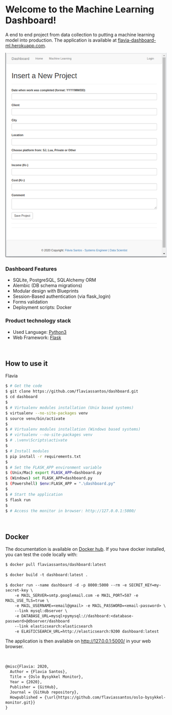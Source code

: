 # Welcome to the Machine Learning Dashboard!

A end to end project from data collection to putting a machine learning model into production.
The application is available at [flavia-dashboard-ml.herokuapp.com]( https://flavia-dashboard.herokuapp.com).

![Home Page](app/static/assets/img/theme/home.PNG)

### Dashboard Features
- SQLite, PostgreSQL, SQLAlchemy ORM
- Alembic (DB schema migrations)
- Modular design with Blueprints
- Session-Based authentication (via flask_login)
- Forms validation
- Deployment scripts: Docker

### Product technology stack
- Used Language: [Python3](https://www.python.org/)
- Web Framework: [Flask](https://www.palletsprojects.com/p/flask/)

<br />

## How to use it
Flavia

```bash
$ # Get the code
$ git clone https://github.com/flaviassantos/dashboard.git
$ cd dashboard
$
$ # Virtualenv modules installation (Unix based systems)
$ virtualenv --no-site-packages venv
$ source venv/bin/activate
$
$ # Virtualenv modules installation (Windows based systems)
$ # virtualenv --no-site-packages venv
$ # .\venv\Scripts\activate
$
$ # Install modules
$ pip install -r requirements.txt
$
$ # Set the FLASK_APP environment variable
$ (Unix/Mac) export FLASK_APP=dashboard.py
$ (Windows) set FLASK_APP=dashboard.py
$ (Powershell) $env:FLASK_APP = ".\dashboard.py"
$
$ # Start the application
$ flask run
$
$ # Access the monitor in browser: http://127.0.0.1:5000/
```
<br />

## Docker
The documentation is available on [Docker hub](https://hub.docker.com/repository/docker/flaviassantos/dashboard).
If you have docker installed, you can test the code locally with:

```
$ docker pull flaviassantos/dashboard:latest

$ docker build -t dashboard:latest .

$ docker run --name dashboard -d -p 8000:5000 --rm -e SECRET_KEY=my-secret-key \
    -e MAIL_SERVER=smtp.googlemail.com -e MAIL_PORT=587 -e MAIL_USE_TLS=true \
    -e MAIL_USERNAME=<email@gmail> -e MAIL_PASSWORD=<email-password> \
    --link mysql:dbserver \
    -e DATABASE_URL=mysql+pymysql://dashboard:<database-password>@dbserver/dashboard 
    --link elasticsearch:elasticsearch 
    -e ELASTICSEARCH_URL=http://elasticsearch:9200 dashboard:latest

```

The application is then available on http://127.0.0.1:5000/ in your web browser.


<br />

```
@misc{Flavia: 2020,
  Author = {Flavia Santos},
  Title = {Oslo Bysykkel Monitor},
  Year = {2020},
  Publisher = {GitHub},
  Journal = {GitHub repository},
  Howpublished = {\url{https://github.com/flaviassantos/oslo-bysykkel-monitor.git}}
}
```